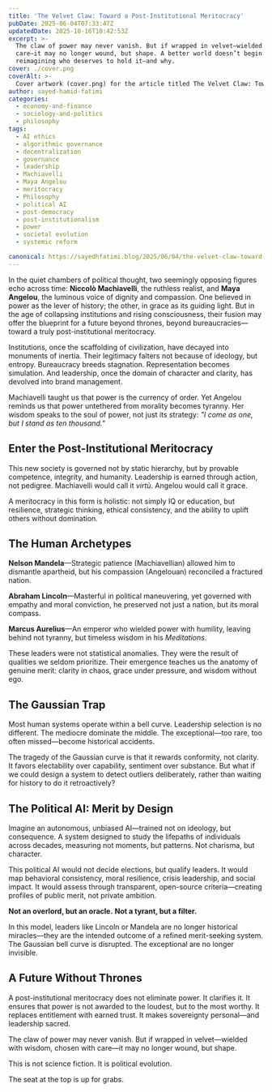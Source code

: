```yaml
---
title: 'The Velvet Claw: Toward a Post-Institutional Meritocracy'
pubDate: 2025-06-04T07:33:47Z
updatedDate: 2025-10-16T10:42:53Z
excerpt: >-
  The claw of power may never vanish. But if wrapped in velvet—wielded with wisdom, chosen with
  care—it may no longer wound, but shape. A better world doesn’t begin by abolishing power, but by
  reimagining who deserves to hold it—and why.
cover: ./cover.png
coverAlt: >-
  Cover artwork (cover.png) for the article titled The Velvet Claw: Toward a Post-Institutional Meritocracy.
author: sayed-hamid-fatimi
categories:
  - economy-and-finance
  - sociology-and-politics
  - philosophy
tags:
  - AI ethics
  - algorithmic governance
  - decentralization
  - governance
  - leadership
  - Machiavelli
  - Maya Angelou
  - meritocracy
  - Philosophy
  - political AI
  - post-democracy
  - post-institutionalism
  - power
  - societal evolution
  - systemic reform

canonical: https://sayedhfatimi.blog/2025/06/04/the-velvet-claw-toward-a-post-institutional-meritocracy/
---
```


In the quiet chambers of political thought, two seemingly opposing figures echo across time: **Niccolò Machiavelli**, the ruthless realist, and **Maya Angelou**, the luminous voice of dignity and compassion. One believed in power as the lever of history; the other, in grace as its guiding light. But in the age of collapsing institutions and rising consciousness, their fusion may offer the blueprint for a future beyond thrones, beyond bureaucracies—toward a truly post-institutional meritocracy.

Institutions, once the scaffolding of civilization, have decayed into monuments of inertia. Their legitimacy falters not because of ideology, but entropy. Bureaucracy breeds stagnation. Representation becomes simulation. And leadership, once the domain of character and clarity, has devolved into brand management.

Machiavelli taught us that power is the currency of order. Yet Angelou reminds us that power untethered from morality becomes tyranny. Her wisdom speaks to the soul of power, not just its strategy: *"I come as one, but I stand as ten thousand."*

## Enter the Post-Institutional Meritocracy

This new society is governed not by static hierarchy, but by provable competence, integrity, and humanity. Leadership is earned through action, not pedigree. Machiavelli would call it *virtù*. Angelou would call it grace.

A meritocracy in this form is holistic: not simply IQ or education, but resilience, strategic thinking, ethical consistency, and the ability to uplift others without domination.

## The Human Archetypes

**Nelson Mandela**—Strategic patience (Machiavellian) allowed him to dismantle apartheid, but his compassion (Angelouan) reconciled a fractured nation.

**Abraham Lincoln**—Masterful in political maneuvering, yet governed with empathy and moral conviction, he preserved not just a nation, but its moral compass.

**Marcus Aurelius**—An emperor who wielded power with humility, leaving behind not tyranny, but timeless wisdom in his *Meditations*.

These leaders were not statistical anomalies. They were the result of qualities we seldom prioritize. Their emergence teaches us the anatomy of genuine merit: clarity in chaos, grace under pressure, and wisdom without ego.

## The Gaussian Trap

Most human systems operate within a bell curve. Leadership selection is no different. The mediocre dominate the middle. The exceptional—too rare, too often missed—become historical accidents.

The tragedy of the Gaussian curve is that it rewards conformity, not clarity. It favors electability over capability, sentiment over substance. But what if we could design a system to detect outliers deliberately, rather than waiting for history to do it retroactively?

## The Political AI: Merit by Design

Imagine an autonomous, unbiased AI—trained not on ideology, but consequence. A system designed to study the lifepaths of individuals across decades, measuring not moments, but patterns. Not charisma, but character.

This political AI would not decide elections, but qualify leaders. It would map behavioral consistency, moral resilience, crisis leadership, and social impact. It would assess through transparent, open-source criteria—creating profiles of public merit, not private ambition.

**Not an overlord, but an oracle.** **Not a tyrant, but a filter.**

In this model, leaders like Lincoln or Mandela are no longer historical miracles—they are the intended outcome of a refined merit-seeking system. The Gaussian bell curve is disrupted. The exceptional are no longer invisible.

## A Future Without Thrones

A post-institutional meritocracy does not eliminate power. It clarifies it. It ensures that power is not awarded to the loudest, but to the most worthy. It replaces entitlement with earned trust. It makes sovereignty personal—and leadership sacred.

The claw of power may never vanish. But if wrapped in velvet—wielded with wisdom, chosen with care—it may no longer wound, but shape.

This is not science fiction. It is political evolution.

The seat at the top is up for grabs.

